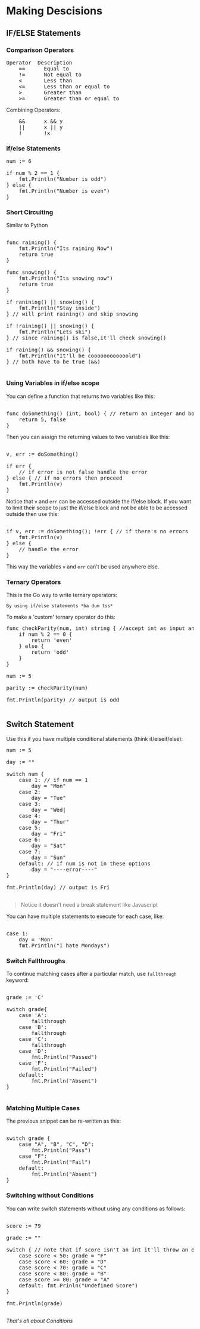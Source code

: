 # Making Descisions

## IF/ELSE Statements

### Comparison Operators

<pre>
Operator  Description
    ==      Equal to
    !=      Not equal to
    <       Less than
    <=      Less than or equal to
    >       Greater than
    >=      Greater than or equal to
</pre>

Combining Operators:
<pre>
    &&      x && y
    ||      x || y
    !       !x
</pre>

### if/else Statements

<pre>
num := 6

if num % 2 == 1 {
    fmt.Println("Number is odd")
} else {
    fmt.Println("Number is even")
}
</pre>

### Short Circuiting

Similar to Python

<pre>

func raining() {
    fmt.Println("Its raining Now")
    return true
}

func snowing() {
    fmt.Println("Its snowing now")
    return true
}

if ranining() || snowing() {
    fmt.Println("Stay inside")
} // will print raining() and skip snowing

if !raining() || snowing() {
    fmt.Println("Lets ski")
} // since raining() is false,it'll check snowing()

if raining() && snowing() {
    fmt.Println("It'll be coooooooooooold")
} // both have to be true (&&)

</pre>

### Using Variables in if/else scope

You can define a function that returns two variables like this:

<pre>

func doSomething() (int, bool) { // return an integer and bool
    return 5, false
}
</pre>

Then you can assign the returning values to two variables like this:

<pre>

v, err := doSomething()

if err {
    // if error is not false handle the error
} else { // if no errors then proceed
    fmt.Println(v)
}
</pre>

Notice that `v` and `err` can be accessed outside the if/else block. If you
want to limit their scope to just the if/else block and not be able to be
accessed outside then use this:

<pre>

if v, err := doSomething(); !err { // if there's no errors
    fmt.Println(v)
} else {
    // handle the error
} 
</pre>

This way the variables `v` and `err` can't be used anywhere else.

### Ternary Operators

This is the Go way to write ternary operators:

`By using if/else statements *ba dum tss*`

To make a 'custom' ternary operator do this:
<pre>
func checkParity(num, int) string { //accept int as input and return string
    if num % 2 == 0 {
        return 'even'
    } else {
        return 'odd'
    }
}

num := 5

parity := checkParity(num)

fmt.Println(parity) // output is odd

</pre>

## Switch Statement

Use this if you have multiple conditional statements (think if/elseif/else):

<pre>
num := 5

day := ""

switch num {
    case 1: // if num == 1
        day = "Mon"
    case 2:
        day = "Tue"
    case 3:
        day = "Wed|
    case 4:
        day = "Thur"
    case 5:
        day = "Fri"
    case 6:
        day = "Sat"
    case 7:
        day = "Sun"
    default: // if num is not in these options
        day = "----error----"
}

fmt.Println(day) // output is Fri

</pre>

 > Notice it doesn't need a break statement like Javascript

You can have multiple statements to execute for each case, like:

<pre>

case 1:
    day = 'Mon'
    fmt.Println("I hate Mondays")
</pre>

### Switch Fallthroughs

To continue matching cases after a particular match, use `fallthrough` keyword:

<pre>

grade := 'C'

switch grade{
    case 'A':
        fallthrough
    case 'B':
        fallthrough
    case 'C':
        fallthrough
    case 'D':
        fmt.Println("Passed")
    case 'F':
        fmt.Println("Failed")
    default:
        fmt.Println("Absent")
}

</pre>

### Matching Multiple Cases

The previous snippet can be re-written as this:

<pre>

switch grade {
    case "A", "B", "C", "D":
        fmt.Println("Pass")
    case "F":
        fmt.Println("Fail")
    default:
        fmt.Println("Absent")
}
</pre>

### Switching without Conditions

You can write switch statements without using any conditions as follows:

<pre>

score := 79

grade := ""

switch { // note that if score isn't an int it'll throw an error:
    case score < 50: grade = "F"
    case score < 60: grade = "D"
    case score < 70: grade = "C"
    case score < 80: grade = "B"
    case score >= 80: grade = "A"
    default: fmt.Prinln("Undefined Score")
}

fmt.Println(grade)

</pre>

*That's all about Conditions*
